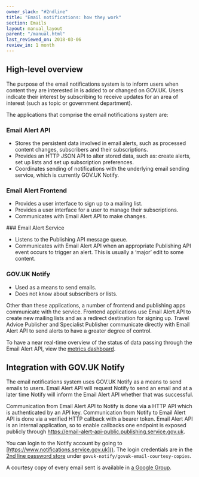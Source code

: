 ```yaml
---
owner_slack: "#2ndline"
title: "Email notifications: how they work"
section: Emails
layout: manual_layout
parent: "/manual.html"
last_reviewed_on: 2018-03-06
review_in: 1 month
---
```


## High-level overview

The purpose of the email notifications system is to inform users when
content they are interested in is added to or changed on GOV.UK. Users
indicate their interest by subscribing to receive updates for an area of
interest (such as topic or government department).

The applications that comprise the email notifications system are:

### Email Alert API

* Stores the persistent data involved in email alerts, such as processed content changes, subscribers and their subscriptions.
* Provides an HTTP JSON API to alter stored data, such as: create alerts, set up lists and set up subscription preferences.
* Coordinates sending of notifications with the underlying email sending service, which is currently GOV.UK Notify.

### Email Alert Frontend

* Provides a user interface to sign up to a mailing list.
* Provides a user interface for a user to manage their subscriptions.
* Communicates with Email Alert API to make changes.

### Email Alert Service

* Listens to the Publishing API message queue.
* Communicates with Email Alert API when an appropriate Publishing API event occurs to trigger an alert. This is usually a ‘major’ edit to some content.

### GOV.UK Notify

* Used as a means to send emails.
* Does not know about subscribers or lists.

Other than these applications, a number of frontend and publishing apps
communicate with the service. Frontend applications use Email Alert API
to create new mailing lists and as a redirect destination for signing
up. Travel Advice Publisher and Specialist Publisher communicate
directly with Email Alert API to send alerts to have a greater degree of
control.

To have a near real-time overview of the status of data passing through the Email Alert API, view the [metrics dashboard][dashboard].

## Integration with GOV.UK Notify

The email notifications system uses GOV.UK Notify as a means to send
emails to users. Email Alert API will request Notify to send an email
and at a later time Notify will inform the Email Alert API whether that
was successful.

Communication from Email Alert API to Notify is done via a HTTP API
which is authenticated by an API key. Communication from Notify to Email
Alert API is done via a verified HTTP callback with a bearer token.
Email Alert API is an internal application, so to enable callbacks one
endpoint is exposed publicly through
https://email-alert-api-public.publishing.service.gov.uk.

You can login to the Notify account by going to
[https://www.notifications.service.gov.uk](). The login credentials are
in the [2nd line password store][password-store] under `govuk-notify/govuk-email-courtesy-copies`.

A courtesy copy of every email sent is available in [a Google Group][google-group].

[dashboard]: https://grafana.publishing.service.gov.uk/dashboard/file/email_alert_api.json?refresh=10s&orgId=1
[password-store]: https://github.com/alphagov/govuk-secrets/tree/master/pass/2ndline/govuk-notify
[google-group]: https://groups.google.com/a/digital.cabinet-office.gov.uk/forum/#!forum/govuk-email-courtesy-copies
